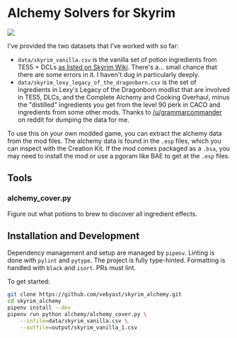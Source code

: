 # Alchemy Solvers for Skyrim

![](https://github.com/vebyast/skyrim_alchemy/workflows/CI/badge.svg)

I've provided the two datasets that I've worked with so far:

- `data/skyrim_vanilla.csv` is the vanilla set of potion ingredients
  from TES5 + DCLs [as listed on Skyrim
  Wiki](https://elderscrolls.fandom.com/wiki/Ingredients_(Skyrim)). There's
  a... small chance that there are some errors in it. I haven't dug in
  particularly deeply.
- `data/skyrim_lexy_legacy_of_the_dragonborn.csv` is the set of
  ingredients in Lexy's Legacy of the Dragonborn modlist that are
  involved in TES5, DLCs, and the Complete Alchemy and Cooking
  Overhaul, minus the "distilled" ingredients you get from the level
  90 perk in CACO and ingredients from some other mods. Thanks to
  [/u/grammarcommander](https://www.reddit.com/user/grammarcommander)
  on reddit for dumping the data for me.

To use this on your own modded game, you can extract the alchemy data
from the mod files. The alchemy data is found in the `.esp` files,
which you can inspect with the Creation Kit. If the mod comes packaged
as a `.bsa`, you may need to install the mod or use a pgoram like BAE
to get at the `.esp` files.

## Tools

### alchemy_cover.py

Figure out what potions to brew to discover all ingredient effects.

## Installation and Development

Dependency management and setup are managed by `pipenv`. Linting is
done with `pylint` and `pytype`. The project is fully
type-hinted. Formatting is handled with `black` and `isort`. PRs must
lint.

To get started:

```bash
git clone https://github.com/vebyast/skyrim_alchemy.git
cd skyrim_alchemy
pipenv install --dev
pipenv run python alchemy/alchemy_cover.py \
    --infile=data/skyrim_vanilla.csv \
	--outfile=output/skyrim_vanilla_1.csv
```
